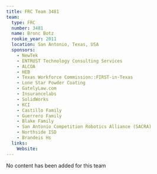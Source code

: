 ```yaml
---
title: FRC Team 3481
team:
  type: FRC
  number: 3481
  name: Bronc Botz
  rookie_year: 2011
  location: San Antonio, Texas, USA
  sponsors:
    - NewTek
    - ENTRUST Technology Consulting Services
    - ALCOA
    - HEB
    - Texas Workforce Commission::FIRST-in-Texas
    - Lone Star Powder Coating
    - GatelyLaw.com
    - Insurancelabs
    - SolidWorks
    - KCI
    - Castillo Family
    - Guerrero Family
    - Blake Family
    - San Antonio Competition Robotics Alliance (SACRA)
    - Northside ISD
    - Brandeis Hs
  links:
    Website: 
---
```

No content has been added for this team